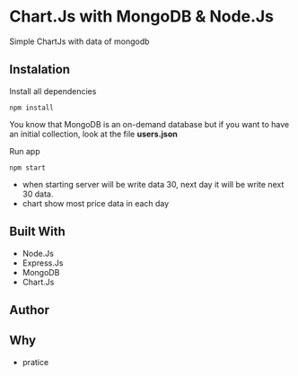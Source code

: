 # Chart.Js with MongoDB & Node.Js

Simple ChartJs with data of mongodb

## Instalation

Install all dependencies

```
npm install
```

You know that MongoDB is an on-demand database but if you want to have an initial collection, look at the file **users.json**

Run app

```
npm start
```
- when starting server will be write data 30, next day it will be write next 30 data.
- chart show most price data in each day

## Built With

* Node.Js
* Express.Js
* MongoDB
* Chart.Js

## Author

## Why

* pratice
